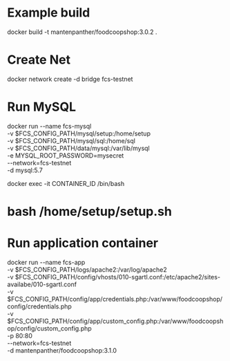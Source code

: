 # Example build
docker build -t mantenpanther/foodcoopshop:3.0.2 .

# Create Net
docker network create -d bridge fcs-testnet

# Run MySQL
docker run --name fcs-mysql \
-v $FCS_CONFIG_PATH/mysql/setup:/home/setup \
-v $FCS_CONFIG_PATH/mysql/sql:/home/sql \
-v $FCS_CONFIG_PATH/data/mysql:/var/lib/mysql \
-e MYSQL_ROOT_PASSWORD=mysecret \
--network=fcs-testnet \
-d mysql:5.7

docker exec -it CONTAINER_ID /bin/bash
# bash /home/setup/setup.sh

# Run application container
docker run --name fcs-app \
-v $FCS_CONFIG_PATH/logs/apache2:/var/log/apache2 \
-v $FCS_CONFIG_PATH/config/vhosts/010-sgartl.conf:/etc/apache2/sites-availabe/010-sgartl.conf \
-v $FCS_CONFIG_PATH/config/app/credentials.php:/var/www/foodcoopshop/config/credentials.php \
-v $FCS_CONFIG_PATH/config/app/custom_config.php:/var/www/foodcoopshop/config/custom_config.php \
-p 80:80 \
--network=fcs-testnet \
-d mantenpanther/foodcoopshop:3.1.0
